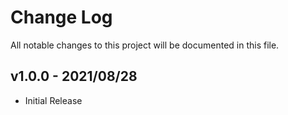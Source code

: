 # Change Log

All notable changes to this project will be documented in this file.

## v1.0.0 - 2021/08/28
- Initial Release
